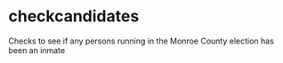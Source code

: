 checkcandidates
===============

Checks to see if any persons running in the Monroe County election has been an inmate

